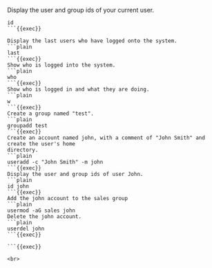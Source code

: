 Display the user and group ids of your current user.
```plain
id
```{{exec}}

Display the last users who have logged onto the system.
```plain
last
```{{exec}}
Show who is logged into the system.
```plain
who
```{{exec}}
Show who is logged in and what they are doing.
```plain
w
```{{exec}}
Create a group named "test".
```plain
groupadd test
```{{exec}}
Create an account named john, with a comment of "John Smith" and create the user's home 
directory.
```plain
useradd -c "John Smith" -m john
```{{exec}}
Display the user and group ids of user John.
```plain
id john
```{{exec}}
Add the john account to the sales group
```plain
usermod -aG sales john
Delete the john account.
```plain
userdel john
```{{exec}}

```{{exec}}

<br>
